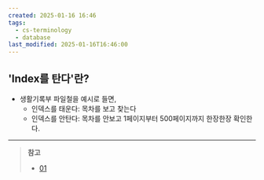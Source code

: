 ```yaml
---
created: 2025-01-16 16:46
tags:
  - cs-terminology
  - database
last_modified: 2025-01-16T16:46:00
---
```

## 'Index를 탄다'란?
- 생활기록부 파일철을 예시로 들면,
	- 인덱스를 태운다: 목차를 보고 찾는다
	- 인덱스를 안탄다: 목차를 안보고 1페이지부터 500페이지까지 한장한장 확인한다. 

---
> **참고**
> 	- [01](https://min23th.tistory.com/136)